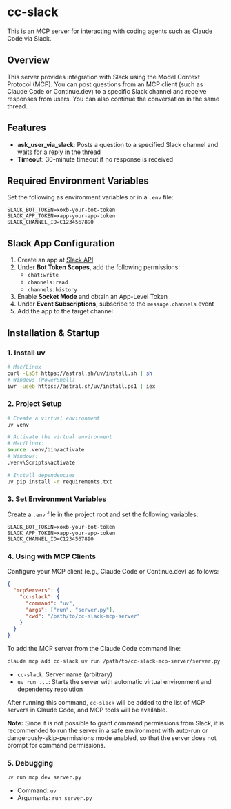 # cc-slack

This is an MCP server for interacting with coding agents such as Claude Code via Slack.

## Overview

This server provides integration with Slack using the Model Context Protocol (MCP). You can post questions from an MCP client (such as Claude Code or Continue.dev) to a specific Slack channel and receive responses from users. You can also continue the conversation in the same thread.

## Features

- **ask_user_via_slack**: Posts a question to a specified Slack channel and waits for a reply in the thread
- **Timeout**: 30-minute timeout if no response is received

## Required Environment Variables

Set the following as environment variables or in a `.env` file:

```.env
SLACK_BOT_TOKEN=xoxb-your-bot-token
SLACK_APP_TOKEN=xapp-your-app-token
SLACK_CHANNEL_ID=C1234567890
```

## Slack App Configuration

1. Create an app at [Slack API](https://api.slack.com/apps)
2. Under **Bot Token Scopes**, add the following permissions:
   - `chat:write`
   - `channels:read`
   - `channels:history`
3. Enable **Socket Mode** and obtain an App-Level Token
4. Under **Event Subscriptions**, subscribe to the `message.channels` event
5. Add the app to the target channel

## Installation & Startup

### 1. Install uv

```bash
# Mac/Linux
curl -LsSf https://astral.sh/uv/install.sh | sh
# Windows (PowerShell)
iwr -useb https://astral.sh/uv/install.ps1 | iex
```

### 2. Project Setup

```bash
# Create a virtual environment
uv venv

# Activate the virtual environment
# Mac/Linux:
source .venv/bin/activate
# Windows:
.venv\Scripts\activate

# Install dependencies
uv pip install -r requirements.txt
```

### 3. Set Environment Variables

Create a `.env` file in the project root and set the following variables:

```.env
SLACK_BOT_TOKEN=xoxb-your-bot-token
SLACK_APP_TOKEN=xapp-your-app-token
SLACK_CHANNEL_ID=C1234567890
```

### 4. Using with MCP Clients

Configure your MCP client (e.g., Claude Code or Continue.dev) as follows:

```json
{
  "mcpServers": {
    "cc-slack": {
      "command": "uv",
      "args": ["run", "server.py"],
      "cwd": "/path/to/cc-slack-mcp-server"
    }
  }
}
```

To add the MCP server from the Claude Code command line:

```bash
claude mcp add cc-slack uv run /path/to/cc-slack-mcp-server/server.py
```

- `cc-slack`: Server name (arbitrary)
- `uv run ...`: Starts the server with automatic virtual environment and dependency resolution

After running this command, `cc-slack` will be added to the list of MCP servers in Claude Code, and MCP tools will be available.

**Note:** Since it is not possible to grant command permissions from Slack, it is recommended to run the server in a safe environment with auto-run or dangerously-skip-permissions mode enabled, so that the server does not prompt for command permissions.

### 5. Debugging

```bash
uv run mcp dev server.py
```

- Command: `uv`
- Arguments: `run server.py`
